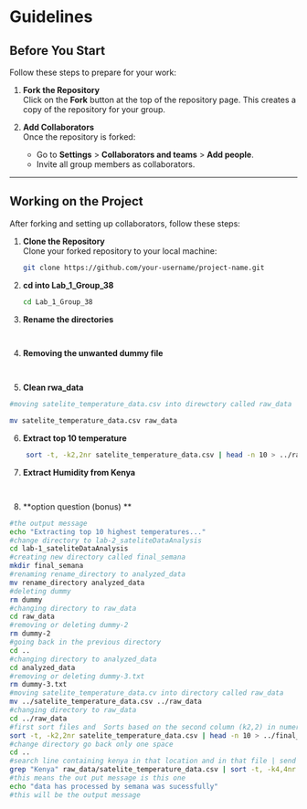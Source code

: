 # Guidelines

## Before You Start

Follow these steps to prepare for your work:

1. **Fork the Repository**  
   Click on the **Fork** button at the top of the repository page. This creates a copy of the repository for your group.

2. **Add Collaborators**  
   Once the repository is forked:
   - Go to **Settings** > **Collaborators and teams** > **Add people**.
   - Invite all group members as collaborators.

---

## Working on the Project

After forking and setting up collaborators, follow these steps:

1. **Clone the Repository**  
   Clone your forked repository to your local machine:
   ```bash
   git clone https://github.com/your-username/project-name.git
   ```
2. **cd into Lab_1_Group_38**
    ```bash 
	cd Lab_1_Group_38
     ```
3. **Rename the directories**
```bash
	
```
4. **Removing the unwanted dummy file**
```bash
	
```

5. **Clean rwa_data**
```bash
#moving satelite_temperature_data.csv into direwctory called raw_data

mv satelite_temperature_data.csv raw_data	
```
6. **Extract top 10 temperature**
```bash
	sort -t, -k2,2nr satelite_temperature_data.csv | head -n 10 > ../raw_data/highest_temp.csv	
```
7. **Extract Humidity from Kenya**
```bash
	
```
8. **option question (bonus) **
```bash
#the output message
echo "Extracting top 10 highest temperatures..."
#change directory to lab-2_sateliteDataAnalysis
cd lab-1_sateliteDataAnalysis
#creating new directory called final_semana
mkdir final_semana
#renaming rename_directory to analyzed_data
mv rename_directory analyzed_data
#deleting dummy
rm dummy
#changing directory to raw_data
cd raw_data
#removing or deleting dummy-2
rm dummy-2
#going back in the previous directory
cd ..
#changing directory to analyzed_data
cd analyzed_data
#removing or deleting dummy-3.txt
rm dummy-3.txt
#moving satelite_temperature_data.cv into directory called raw_data
mv ../satelite_temperature_data.csv ../raw_data
#changing directory to raw_data
cd ../raw_data
#first sort files and  Sorts based on the second column (k2,2) in numeric (n) and reverse (r) order (highest to lowest),Pipes the sorted output to the next command,Selects the top 10 rows from the sorted data and then Redirects the final output to the specified file.
sort -t, -k2,2nr satelite_temperature_data.csv | head -n 10 > ../final_semana/satelite_temperature_data.csv
#change directory go back only one space 
cd ..
#search line containing kenya in that location and in that file | send the filterd solution to Sorts the 4th column (humidity) in descending (r) numeric (n) order and redirect the sorted output in the  file.
grep "Kenya" raw_data/satelite_temperature_data.csv | sort -t, -k4,4nr > final_semana/humidity_data_Kenya.csv
#this means the out put message is this one
echo "data has processed by semana was sucessfully"
#this will be the output message
```
